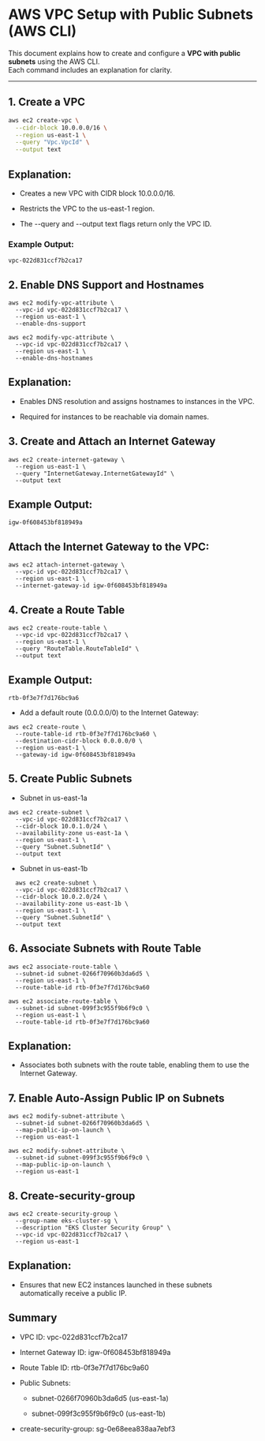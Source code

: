 # AWS VPC Setup with Public Subnets (AWS CLI)

This document explains how to create and configure a **VPC with public subnets** using the AWS CLI.  
Each command includes an explanation for clarity.  

---

## 1. Create a VPC

```bash
aws ec2 create-vpc \
  --cidr-block 10.0.0.0/16 \
  --region us-east-1 \
  --query "Vpc.VpcId" \
  --output text
```
## Explanation:

- Creates a new VPC with CIDR block 10.0.0.0/16.

- Restricts the VPC to the us-east-1 region.

- The --query and --output text flags return only the VPC ID.

### Example Output:

```
vpc-022d831ccf7b2ca17
```
## 2. Enable DNS Support and Hostnames

```
aws ec2 modify-vpc-attribute \
  --vpc-id vpc-022d831ccf7b2ca17 \
  --region us-east-1 \
  --enable-dns-support

aws ec2 modify-vpc-attribute \
  --vpc-id vpc-022d831ccf7b2ca17 \
  --region us-east-1 \
  --enable-dns-hostnames

```


## Explanation:

- Enables DNS resolution and assigns hostnames to instances in the VPC.

- Required for instances to be reachable via domain names.

## 3. Create and Attach an Internet Gateway

```   
aws ec2 create-internet-gateway \
  --region us-east-1 \
  --query "InternetGateway.InternetGatewayId" \
  --output text
```

## Example Output:

```
igw-0f608453bf818949a
```

## Attach the Internet Gateway to the VPC:
```
aws ec2 attach-internet-gateway \
  --vpc-id vpc-022d831ccf7b2ca17 \
  --region us-east-1 \
  --internet-gateway-id igw-0f608453bf818949a

```

## 4. Create a Route Table
```
aws ec2 create-route-table \
  --vpc-id vpc-022d831ccf7b2ca17 \
  --region us-east-1 \
  --query "RouteTable.RouteTableId" \
  --output text
```



## Example Output:

```
rtb-0f3e7f7d176bc9a6
```

- Add a default route (0.0.0.0/0) to the Internet Gateway:
```
aws ec2 create-route \
  --route-table-id rtb-0f3e7f7d176bc9a60 \
  --destination-cidr-block 0.0.0.0/0 \
  --region us-east-1 \
  --gateway-id igw-0f608453bf818949a
```


## 5. Create Public Subnets

- Subnet in us-east-1a
```
aws ec2 create-subnet \
  --vpc-id vpc-022d831ccf7b2ca17 \
  --cidr-block 10.0.1.0/24 \
  --availability-zone us-east-1a \
  --region us-east-1 \
  --query "Subnet.SubnetId" \
  --output text
```

- Subnet in us-east-1b

```
  aws ec2 create-subnet \
  --vpc-id vpc-022d831ccf7b2ca17 \
  --cidr-block 10.0.2.0/24 \
  --availability-zone us-east-1b \
  --region us-east-1 \
  --query "Subnet.SubnetId" \
  --output text
```
## 6. Associate Subnets with Route Table

```
aws ec2 associate-route-table \
  --subnet-id subnet-0266f70960b3da6d5 \
  --region us-east-1 \
  --route-table-id rtb-0f3e7f7d176bc9a60

aws ec2 associate-route-table \
  --subnet-id subnet-099f3c955f9b6f9c0 \
  --region us-east-1 \
  --route-table-id rtb-0f3e7f7d176bc9a60

```

## Explanation:

- Associates both subnets with the route table, enabling them to use the Internet Gateway.

## 7. Enable Auto-Assign Public IP on Subnets

```
aws ec2 modify-subnet-attribute \
  --subnet-id subnet-0266f70960b3da6d5 \
  --map-public-ip-on-launch \
  --region us-east-1

aws ec2 modify-subnet-attribute \
  --subnet-id subnet-099f3c955f9b6f9c0 \
  --map-public-ip-on-launch \
  --region us-east-1
```
## 8. Create-security-group

```
aws ec2 create-security-group \
  --group-name eks-cluster-sg \
  --description "EKS Cluster Security Group" \
  --vpc-id vpc-022d831ccf7b2ca17 \
  --region us-east-1
```

## Explanation:

- Ensures that new EC2 instances launched in these subnets automatically receive a public IP.

## Summary

- VPC ID: vpc-022d831ccf7b2ca17

- Internet Gateway ID: igw-0f608453bf818949a

- Route Table ID: rtb-0f3e7f7d176bc9a60

- Public Subnets:

    -  subnet-0266f70960b3da6d5 (us-east-1a)

    -  subnet-099f3c955f9b6f9c0 (us-east-1b)
 
- create-security-group: sg-0e68eea838aa7ebf3
